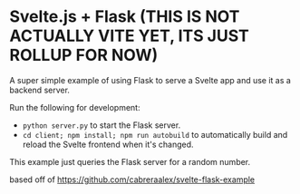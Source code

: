 # Svelte.js + Flask (THIS IS NOT ACTUALLY VITE YET, ITS JUST ROLLUP FOR NOW)

A super simple example of using Flask to serve a Svelte app and use it as a backend server.

Run the following for development:

- `python server.py` to start the Flask server.
- `cd client; npm install; npm run autobuild` to automatically build and reload the Svelte frontend when it's changed.

This example just queries the Flask server for a random number.

based off of https://github.com/cabreraalex/svelte-flask-example